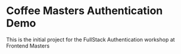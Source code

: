 # Coffee Masters Authentication Demo

This is the initial project for the FullStack Authentication workshop at Frontend Masters
